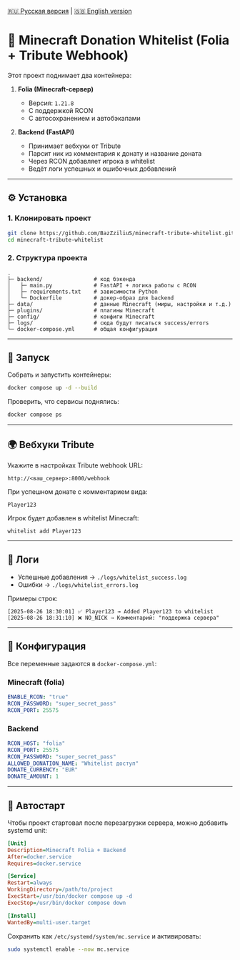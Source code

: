 [🇷🇺 Русская версия](README_RU.md) | [🇬🇧 English version](README.md)
# 🚀 Minecraft Donation Whitelist (Folia + Tribute Webhook)

Этот проект поднимает два контейнера:

1. **Folia (Minecraft-сервер)**  
   - Версия: `1.21.8`  
   - С поддержкой RCON  
   - С автосохранением и автобэкапами  

2. **Backend (FastAPI)**  
   - Принимает вебхуки от Tribute  
   - Парсит ник из комментария к донату и название доната
   - Через RCON добавляет игрока в whitelist  
   - Ведёт логи успешных и ошибочных добавлений

---

## ⚙️ Установка

### 1. Клонировать проект
```bash
git clone https://github.com/BazZziliuS/minecraft-tribute-whitelist.git
cd minecraft-tribute-whitelist
````

### 2. Структура проекта

```
.
├─ backend/                # код бэкенда
│   ├─ main.py             # FastAPI + логика работы с RCON
│   ├─ requirements.txt    # зависимости Python
│   └─ Dockerfile          # докер-образ для backend
├─ data/                   # данные Minecraft (миры, настройки и т.д.)
├─ plugins/                # плагины Minecraft
├─ config/                 # конфиги Minecraft
├─ logs/                   # сюда будут писаться success/errors
└─ docker-compose.yml      # общая конфигурация
```

---

## 🐳 Запуск

Собрать и запустить контейнеры:

```bash
docker compose up -d --build
```

Проверить, что сервисы поднялись:

```bash
docker compose ps
```

---

## 🌍 Вебхуки Tribute

Укажите в настройках Tribute webhook URL:

```
http://<ваш_сервер>:8000/webhook
```

При успешном донате с комментарием вида:

```
Player123
```

Игрок будет добавлен в whitelist Minecraft:

```
whitelist add Player123
```

---

## 📜 Логи

* Успешные добавления → `./logs/whitelist_success.log`
* Ошибки → `./logs/whitelist_errors.log`

Примеры строк:

```
[2025-08-26 18:30:01] ✅ Player123 → Added Player123 to whitelist
[2025-08-26 18:31:10] ❌ NO_NICK → Комментарий: "поддержка сервера"
```

---

## 🔧 Конфигурация

Все переменные задаются в `docker-compose.yml`:

### Minecraft (folia)

```yaml
ENABLE_RCON: "true"
RCON_PASSWORD: "super_secret_pass"
RCON_PORT: 25575
```

### Backend

```yaml
RCON_HOST: "folia"
RCON_PORT: 25575
RCON_PASSWORD: "super_secret_pass"
ALLOWED_DONATION_NAME: "Whitelist доступ"
DONATE_CURRENCY: "EUR"
DONATE_AMOUNT: 1
```

---

## 🚀 Автостарт

Чтобы проект стартовал после перезагрузки сервера, можно добавить systemd unit:

```ini
[Unit]
Description=Minecraft Folia + Backend
After=docker.service
Requires=docker.service

[Service]
Restart=always
WorkingDirectory=/path/to/project
ExecStart=/usr/bin/docker compose up -d
ExecStop=/usr/bin/docker compose down

[Install]
WantedBy=multi-user.target
```

Сохранить как `/etc/systemd/system/mc.service` и активировать:

```bash
sudo systemctl enable --now mc.service
```

